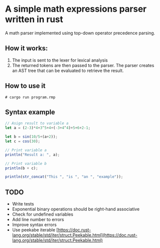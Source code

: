 # A simple math expressions parser written in rust

A math parser implemented using top-down operator precedence parsing.

## How it works:

1. The input is sent to the lexer for lexical analysis
2. The returned tokens are then passed to the parser. The parser creates an AST tree that can be evaluated to retrieve the result.

## How to use it

```
# cargo run program.rmp
```

## Syntax example

```js
// Asign result to variable a
let a = (2-3)*4+3^5+4+(-3+4^4)+5+6+2-1;

let b = sin(10/5+(a+2));
let c = cos(30);

// Print variable a
println("Result a: ", a);

// Print variable b
println(b + c);

println(str_concat("This ", "is ", "an ", "example"));

```

## TODO
- Write tests
- Exponential binary operations should be right-hand associative
- Check for undefined variables
- Add line number to errors
- Improve syntax errors
- Use peekabe iterable [https://doc.rust-lang.org/stable/std/iter/struct.Peekable.html](https://doc.rust-lang.org/stable/std/iter/struct.Peekable.html)
